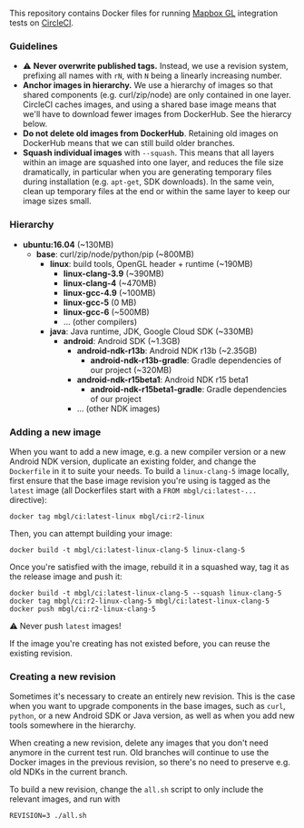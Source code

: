 This repository contains Docker files for running [Mapbox GL](https://github.com/mapbox/mapbox-gl-native) integration tests on [CircleCI](https://circleci.com/gh/mapbox/mapbox-gl-native).



### Guidelines

* ⚠️ **Never overwrite published tags.** Instead, we use a revision system, prefixing all names with `rN`, with `N` being a linearly increasing number.
* **Anchor images in hierarchy.** We use a hierarchy of images so that shared components (e.g. curl/zip/node) are only contained in one layer. CircleCI caches images, and using a shared base image means that we'll have to download fewer images from DockerHub. See the hierarcy below.
* **Do not delete old images from DockerHub**. Retaining old images on DockerHub means that we can still build older branches.
* **Squash individual images** with `--squash`. This means that all layers within an image are squashed into one layer, and reduces the file size dramatically, in particular when you are generating temporary files during installation (e.g. `apt-get`, SDK downloads). In the same vein, clean up temporary files at the end or within the same layer to keep our image sizes small.



### Hierarchy

* **ubuntu:16.04** (~130MB)
  * **base**:  curl/zip/node/python/pip (~800MB)
    * **linux**: build tools, OpenGL header + runtime (~190MB)
      * **linux-clang-3.9** (~390MB)
      * **linux-clang-4** (~470MB)
      * **linux-gcc-4.9** (~100MB)
      * **linux-gcc-5** (0 MB)
      * **linux-gcc-6** (~500MB)
      * ... (other compilers)
    * **java**: Java runtime, JDK, Google Cloud SDK (~330MB)
      * **android**: Android SDK (~1.3GB)
        * **android-ndk-r13b**: Android NDK r13b (~2.35GB)
          * **android-ndk-r13b-gradle**: Gradle dependencies of our project (~320MB)
        * **android-ndk-r15beta1**: Android NDK r15 beta1
          * **android-ndk-r15beta1-gradle**: Gradle dependencies of our project
        * ... (other NDK images)



### Adding a new image

When you want to add a new image, e.g. a new compiler version or a new Android NDK version, duplicate an existing folder, and change the `Dockerfile` in it to suite your needs. To build a `linux-clang-5` image locally, first ensure that the base image revision you're using is tagged as the `latest` image (all Dockerfiles start with a `FROM mbgl/ci:latest-...` directive):

```
docker tag mbgl/ci:latest-linux mbgl/ci:r2-linux
```

Then, you can attempt building your image:

```
docker build -t mbgl/ci:latest-linux-clang-5 linux-clang-5
```

Once you're satisfied with the image, rebuild it in a squashed way, tag it as the release image and push it:

```
docker build -t mbgl/ci:latest-linux-clang-5 --squash linux-clang-5
docker tag mbgl/ci:r2-linux-clang-5 mbgl/ci:latest-linux-clang-5
docker push mbgl/ci:r2-linux-clang-5
```

⚠️ Never push `latest` images!

If the image you're creating has not existed before, you can reuse the existing revision.



### Creating a new revision

Sometimes it's necessary to create an entirely new revision. This is the case when you want to upgrade components in the base images, such as `curl`, `python`, or a new Android SDK or Java version, as well as when you add new tools somewhere in the hierarchy.

When creating a new revision, delete any images that you don't need anymore in the current test run. Old branches will continue to use the Docker images in the previous revision, so there's no need to preserve e.g. old NDKs in the current branch.

To build a new revision, change the `all.sh` script to only include the relevant images, and run with

```
REVISION=3 ./all.sh
```

